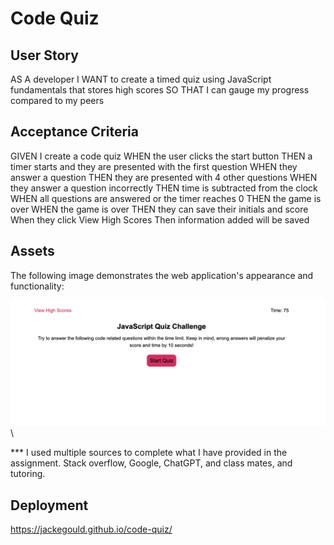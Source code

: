 # Code Quiz

## User Story

AS A developer
I WANT to create a timed quiz using JavaScript fundamentals that stores high scores
SO THAT I can gauge my progress compared to my peers

## Acceptance Criteria

GIVEN I create a code quiz
WHEN the user clicks the start button
THEN a timer starts and they are presented with the first question
WHEN they answer a question
THEN they are presented with 4 other questions
WHEN they answer a question incorrectly
THEN time is subtracted from the clock
WHEN all questions are answered or the timer reaches 0
THEN the game is over
WHEN the game is over
THEN they can save their initials and score
When they click View High Scores
Then information added will be saved

## Assets

The following image demonstrates the web application's appearance and functionality:

![The code quiz application includes a view high scores page, a timer, and sections with questions/answers.](./assets/images/Screenshot.png)\

*** I used multiple sources to complete what I have provided in the assignment. Stack overflow, Google, ChatGPT, and class mates, and tutoring.

## Deployment

https://jackegould.github.io/code-quiz/